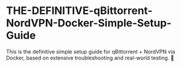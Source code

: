 # THE-DEFINITIVE-qBittorrent-NordVPN-Docker-Simple-Setup-Guide
This is the definitive simple setup guide for qBittorrent + NordVPN via Docker, based on extensive troubleshooting and real-world testing. 🚀
